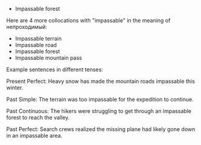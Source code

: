 - Impassable forest

Here are 4 more collocations with "impassable" in the meaning of непроходимый:

- Impassable terrain
- Impassable road
- Impassable forest
- Impassable mountain pass

Example sentences in different tenses:

Present Perfect:
Heavy snow has made the mountain roads impassable this winter.

Past Simple:
The terrain was too impassable for the expedition to continue.

Past Continuous:
The hikers were struggling to get through an impassable forest to reach the valley.

Past Perfect:
Search crews realized the missing plane had likely gone down in an impassable area.

